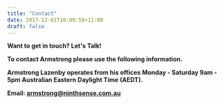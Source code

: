 ```yaml
---
title: "Contact"
date: 2017-12-01T10:09:58+11:00
draft: false    
---
```


<b>Want to get in touch? Let's Talk!<b>

To contact Armstrong please use the following information.

Armstrong Lazenby operates from his offices Monday - Saturday 9am - 5pm Australian Eastern Daylight Time (AEDT). 

Email: armstrong@ninthsense.com.au
